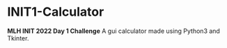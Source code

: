 # INIT1-Calculator
**MLH INIT 2022 Day 1 Challenge** 
A gui calculator made using Python3 and Tkinter.